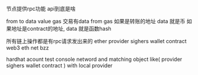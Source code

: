 节点提供rpc功能
api到底是啥


from to data  value gas
交易有data from gas 
如果是转账的地址 data 就是币 
如果地址是contract的地址, data 就是函数hash


所有链上操作都是有rpc请求发出来的
ether
provider sighers wallet contract
web3
eth net bzz

hardhat acount test console  netword and matching object like( 
    provider sighers wallet contract
) with local provider